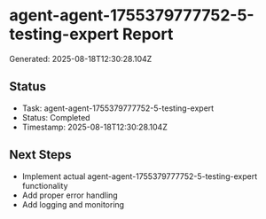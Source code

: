 # agent-agent-1755379777752-5-testing-expert Report

Generated: 2025-08-18T12:30:28.104Z

## Status
- Task: agent-agent-1755379777752-5-testing-expert
- Status: Completed
- Timestamp: 2025-08-18T12:30:28.104Z

## Next Steps
- Implement actual agent-agent-1755379777752-5-testing-expert functionality
- Add proper error handling
- Add logging and monitoring
